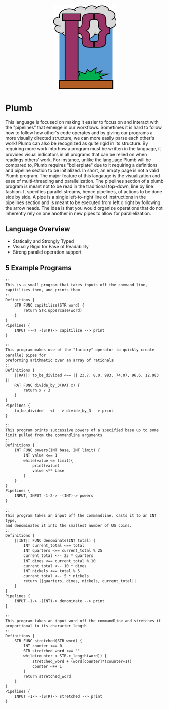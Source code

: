 <p align="center">
  <img src="./plumb_logo.png" width="40%">
</p>

# Plumb
This language is focused on making it easier to focus on and interact with the "pipelines" that emerge in our workflows. Sometimes it is hard to follow how to follow how other's code operates and by giving our programs a more visually directed structure, we can more easily parse each other's work! Plumb can also be recognized as quite rigid in its structure. By requiring more work into how a program must be written in the language, it provides visual indicators in all programs that can be relied on when readings others' work. For instance, unlike the language Plumb will be compared to, Plumb requires "boilerplate" due to it requiring a definitions and pipeline section to be initialized. In short, an empty page is not a valid Plumb program. The major feature of this langauge is the visualization and ease of multi-threading and parallelization. The pipelines section of a plumb program is meant not to be read in the traditional top-down, line by line fashion. It specifies parallel streams, hence pipelines, of actions to be done side by side. A pipe is a single left-to-right line of instructions in the pipelines section and is meant to be executed from left o right by following the arrow heads. The idea is that you would organize operations that do not inherently rely on one another in new pipes to allow for parallelization.

## Language Overview
- Statically and Strongly Typed
- Visually Rigid for Ease of Readability
- Strong parallel operation support

## 5 Example Programs
```
::
This is a small program that takes inputs off the command line, capitilizes them, and prints them
::
Definitions {
    STR FUNC capitilize(STR word) {
        return STR.uppercase(word)
    }
}
Pipelines {
    INPUT --<( -(STR)-> capitilize --> print
}
```
```
::
This program makes use of the "factory" operator to quickly create parallel pipes for
preforming arithmetic over an array of rationals
::
Definitions {
    ||RAT|| to_be_divided <== || 23.7, 8.0, 983, 74.07, 96.6, 12.983 ||
    RAT FUNC divide_by_3(RAT x) {
        return x / 3
    }
}
Pipelines {
    to_be_divided --<( --> divide_by_3 --> print
}
```
```
::
This program prints successive powers of a specified base up to some limit pulled from the commandline arguments
::
Definitions {
    INT FUNC powers(INT base, INT limit) {
        INT value <== 1
        while(value <= limit){
            print(value)
            value <** base
        }
    }
}
Pipelines {
    INPUT, INPUT -1-2-> -(INT)-> powers
}
```
```
:: 
This program takes an input off the commandline, casts it to an INT type,
and denominates it into the smallest number of US coins.
::
Definitions {
    ||INT|| FUNC denominate(INT total) {
        INT current_total <== total
        INT quarters <== current_total % 25
        current_total <-- 25 * quarters
        INT dimes <== current_total % 10
        current_total <-- 10 * dimes
        INT nickels <== total % 5
        current_total <-- 5 * nickels
        return ||quarters, dimes, nickels, current_total||
    }
}
Pipelines {
    INPUT -1-> -(INT)-> denominate --> print
}
```
```
::
This program takes an input word off the commandline and stretches it
proportional to its character length
::
Definitions {
    STR FUNC stretched(STR word) {
        INT counter <== 0
        STR stretched_word <== ""
        while(counter < STR.c_length(word)) {
            stretched_word + (word[counter]*(counter+1))
            counter <++ 1
        }
        return stretched_word
    } 
}
Pipelines {
    INPUT -1-> -(STR)-> stretched --> print
}
```
